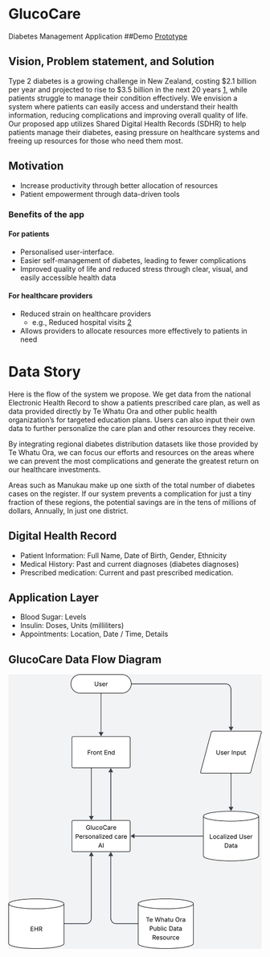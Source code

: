 # GlucoCare

Diabetes Management Application
##Demo
[Prototype](https://www.figma.com/proto/fp31nzVarWBfVf5cnIFnJ9/Wireframing?node-id=92-141&p=f&t=8BFNQAdpuVPZSi9U-1&scaling=scale-down&content-scaling=fixed&page-id=0%3A1&starting-point-node-id=92%3A141)

## Vision, Problem statement, and Solution

Type 2 diabetes is a growing challenge in New Zealand, costing $2.1 billion per year and projected to rise to $3.5 billion in the next 20 years [1], while patients struggle to manage their condition effectively. We envision a system where patients can easily access and understand their health information, reducing complications and improving overall quality of life. Our proposed app utilizes Shared Digital Health Records (SDHR) to help patients manage their diabetes, easing pressure on healthcare systems and freeing up resources for those who need them most.

## Motivation

- Increase productivity through better allocation of resources
- Patient empowerment through data-driven tools

### Benefits of the app

#### For patients

- Personalised user-interface.
- Easier self-management of diabetes, leading to fewer complications
- Improved quality of life and reduced stress through clear, visual, and easily accessible health data

#### For healthcare providers

- Reduced strain on healthcare providers
  - e.g., Reduced hospital visits [2]
- Allows providers to allocate resources more effectively to patients in need

[1]: https://static1.squarespace.com/static/5a1b161b6957daf4c4f3b326/t/61e8786f1229ac6ea63ec596/1642625139085/PwC+Economic+and+Social+Cost+of+Type+2+Diabetes+-+FINAL+REPORT+Executive+Summary+17.11.2020+-+Secure.pdf
[2]: https://onlinedegrees.valpo.edu/reducing-healthcare-costs-with-preventative-health-measures/

# Data Story

Here is the flow of the system we propose. We get data from the national Electronic Health Record to show a patients prescribed care plan, as well as data provided directly by Te Whatu Ora and other public health organization’s for targeted education plans. Users can also input their own data to further personalize the care plan and other resources they receive.

By integrating regional diabetes distribution datasets like those provided by Te Whatu Ora, we can focus our efforts and resources on the areas where we can prevent the most complications and generate the greatest return on our healthcare investments.

Areas such as Manukau make up one sixth of the total number of diabetes cases on the register. If our system prevents a complication for just a tiny fraction of these regions, the potential savings are in the tens of millions of dollars, Annually, In just one district.

## Digital Health Record

- Patient Information: Full Name, Date of Birth, Gender, Ethnicity
- Medical History: Past and current diagnoses (diabetes diagnoses)
- Prescribed medication: Current and past prescribed medication.

## Application Layer

- Blood Sugar: Levels
- Insulin: Doses, Units (milliliters)
- Appointments: Location, Date / Time, Details

## GlucoCare Data Flow Diagram

![](entity_relationship_diagram.png)
